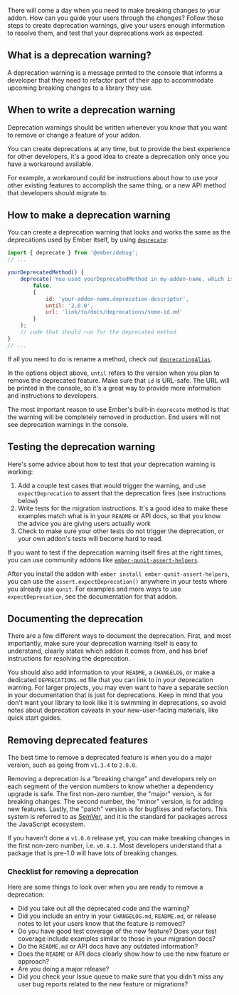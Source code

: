 There will come a day when you need to make breaking changes to your addon. How can you guide your users through the changes? Follow these steps to create deprecation warnings, give your users enough information to resolve them, and test that your deprecations work as expected.

## What is a deprecation warning?

A deprecation warning is a message printed to the console that informs a developer that they need to refactor part of their app to accommodate upcoming breaking changes to a library they use.

## When to write a deprecation warning

Deprecation warnings should be written whenever you know that you want to remove or change a feature of your addon.

You can create deprecations at any time, but to provide the best experience for other developers, it's a good idea to create a deprecation only once you have a workaround available.

For example, a workaround could be instructions about how to use your other existing features to accomplish the same thing, or a new API method that developers should migrate to.

## How to make a deprecation warning

You can create a deprecation warning that looks and works the same as the deprecations used by Ember itself, by using [`deprecate`](https://api.emberjs.com/ember/release/functions/@ember%2Fapplication%2Fdeprecations/deprecate):

```js
import { deprecate } from '@ember/debug';
// ...

yourDeprecatedMethod() {
    deprecate('You used yourDeprecatedMethod in my-addon-name, which is deprecated. Here are instructions to resolve this...', 
        false,
        {
            id: 'your-addon-name.deprecation-descriptor',
            until: '2.0.0',
            url: 'link/to/docs/deprecations/some-id.md'
        }
    );
    // code that should run for the deprecated method
}
// ...
```

If all you need to do is rename a method, check out [`deprecatingAlias`](https://api.emberjs.com/ember/release/functions/@ember%2Fobject%2Fcomputed/deprecatingAlias).

In the options object above, `until` refers to the version when you plan to remove the deprecated feature. Make sure that `id` is URL-safe. The URL will be printed in the console, so it's a great way to provide more information and instructions to developers.

The most important reason to use Ember's built-in `deprecate` method is that the warning will be completely removed in production.
End users will not see deprecation warnings in the console.

## Testing the deprecation warning

Here's some advice about how to test that your deprecation warning is working:

1. Add a couple test cases that would trigger the warning, and use `expectDeprecation` to assert that the deprecation fires (see instructions below)
2. Write tests for the migration instructions. It's a good idea to make these examples match what is in your `README` or API docs, so that you know the advice you are giving users actually work
3. Check to make sure your other tests do not trigger the deprecation, or your own addon's tests will become hard to read.

If you want to test if the deprecation warning itself fires at the right times, you can use community addons like [`ember-qunit-assert-helpers`](https://github.com/workmanw/ember-qunit-assert-helpers#emberdeprecate-assertions).

After you install the addon with `ember install ember-qunit-assert-helpers`, you can use the `assert.expectDeprecation()` anywhere in your tests where you already use `qunit`. For examples and more ways to use `expectDeprecation`, see the documentation for that addon.

## Documenting the deprecation

There are a few different ways to document the deprecation.
First, and most importantly, make sure your deprecation warning itself is easy to understand, clearly states which addon it comes from, and has brief instructions for resolving the deprecation.

You should also add information to your `README`, a `CHANGELOG`, or make a dedicated `DEPRECATIONS.md` file that you can link to in your deprecation warning.
For larger projects, you may even want to have a separate section in your documentation that is just for deprecations.
Keep in mind that you don't want your library to look like it is swimming in deprecations, so avoid notes about deprecation caveats in your new-user-facing materials, like quick start guides.

## Removing deprecated features

The best time to remove a deprecated feature is when you do a major version, such as going from `v1.3.4` to `2.0.0`.

Removing a deprecation is a "breaking change" and developers rely on each segment of the version numbers to know whether a dependency upgrade is safe. The first non-zero number, the "major" version, is for breaking changes. The second number, the "minor" version, is for adding new features. Lastly, the "patch" version is for bugfixes and refactors. This system is referred to as [SemVer](https://semver.org/), and it is the standard for packages across the JavaScript ecosystem.

If you haven't done a `v1.0.0` release yet, you can make breaking changes in the first non-zero number, i.e. `v0.4.1`.
Most developers understand that a package that is pre-1.0 will have lots of breaking changes.

### Checklist for removing a deprecation

Here are some things to look over when you are ready to remove a deprecation:

- Did you take out all the deprecated code and the warning?
- Did you include an entry in your `CHANGELOG.md`, `README.md`, or release notes to let your users know that the feature is removed?
- Do you have good test coverage of the new feature? Does your test coverage include examples similar to those in your migration docs?
- Do the `README.md` or API docs have any outdated information?
- Does the `README` or API docs clearly show how to use the new feature or approach?
- Are you doing a major release?
- Did you check your Issue queue to make sure that you didn't miss any user bug reports related to the new feature or migrations?

